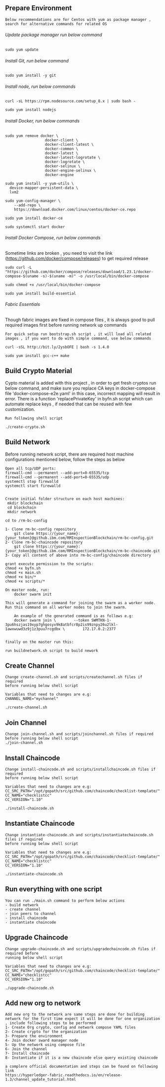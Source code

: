 ## Prepare Environment
```
Below recommendations are for Centos with yum as package manager , search for alternative commands for related OS
```
###### Update package manager run below command
```
sudo yum update
```

###### Install Git, run below command
```
sudo yum install -y git
```

###### Install node, run below commands
```
curl -sL https://rpm.nodesource.com/setup_8.x | sudo bash -

sudo yum install nodejs
```

###### Install Docker, run below commands
```
sudo yum remove docker \
                  docker-client \
                  docker-client-latest \
                  docker-common \
                  docker-latest \
                  docker-latest-logrotate \
                  docker-logrotate \
                  docker-selinux \
                  docker-engine-selinux \
                  docker-engine

sudo yum install -y yum-utils \
  device-mapper-persistent-data \
  lvm2

sudo yum-config-manager \
    --add-repo \
    https://download.docker.com/linux/centos/docker-ce.repo

sudo yum install docker-ce

sudo systemctl start docker
```

###### Install Docker Compose, run below commands
Sometime links are broken , you need to visit the link (https://github.com/docker/compose/releases) to get required release
```
sudo curl -L "https://github.com/docker/compose/releases/download/1.23.1/docker-compose-$(uname -s)-$(uname -m)" -o /usr/local/bin/docker-compose

sudo chmod +x /usr/local/bin/docker-compose                        

sudo yum install build-essential
```

###### Fabric Essentials
Though fabric images are fixed in compose files , it is always good to pull required images first before running network up commands
```
For quick setup run bootstrap.sh script , it will load all related images , if you want to do with simple command, use below commands

curl -sSL http://bit.ly/2ysbOFE | bash -s 1.4.0

sudo yum install gcc-c++ make
```

## Build Crypto Material
Cypto material is added with this project , in order to get fresh cryptos run below command, and make sure you replace CA keys in docker-compose file 'docker-compose-e2e.yaml' in this case, incorrect mapping will result in error. There is a function 'replacePrivateKey' in byfn.sh script which can automate replace keys , if needed that can be reused with few customization.
```
Run following shell script

./create-crypto.sh
```

## Build Network
Before running network script, there are required host machine configurations mentioned below, follow the steps as below
```
Open all tcp/UDP ports:
firewall-cmd --permanent --add-port=0-65535/tcp
firewall-cmd --permanent --add-port=0-65535/udp
systemctl stop firewalld
systemctl start firewalld


Create initial folder structure on each host machines:
 mkdir blockchain
 cd blockchain
 mkdir network

cd to /rm-bc-config

1- Clone rm-bc-config repository
    git clone https://{your_name}:{your_token}@github.ibm.com/RMInspectionBlockchain/rm-bc-config.git
2- Clone rm-bc-chaincode repository
    git clone https://{your_name}:{your_token}@github.ibm.com/RMInspectionBlockchain/rm-bc-chaincode.git
3- Copy all content of above into rm-bc-config/chaincode directory

grant execute permission to the scripts:
chmod +x byfn.sh
chmod +x main.sh
chmod +x bin/*
chmod +x scripts/*

On master node, run:
	docker swarm init

This will generate a command for joining the swarm as a worker node. Run this command on all worker nodes to join the swarm.

    An example of the generated command is as follows e.g:
    docker swarm join \        --token SWMTKN-1-3pu6hszjas19xyp7ghgosyx9k8atbfcr8p2is99znpy26u2lkl-1awxwuwd3z9j1z3puu7rcgdbx \        172.17.0.2:2377


finally on the master run this:

run buildnetwork.sh script to build nework 
```

## Create Channel
```
Change create-channel.sh and scripts/createchannel.sh files if required
before running below shell script

Variables that need to changes are e.g:
CHANNEL_NAME="mychannel"

./create-channel.sh
```

## Join Channel
```
Change join-channel.sh and scripts/joinchannel.sh files if required before running below shell script
./join-channel.sh
```

## Install Chaincode
```
Change install-chaincode.sh and scripts/installchaincode.sh files if required 
before running below shell script

Variables that need to changes are e.g:
CC_SRC_PATH="/opt/gopath/src/github.com/chaincode/checklist-template/"
CC_NAME="checklistcc"
CC_VERSION="1.10"

./install-chaincode.sh
```

## Instantiate Chaincode
```
Change instantiate-chaincode.sh and scripts/instantiatechaincode.sh files if required 
before running below shell script

Variables that need to changes are e.g:
CC_SRC_PATH="/opt/gopath/src/github.com/chaincode/checklist-template/"
CC_NAME="checklistcc"
CC_VERSION="1.10"

./instantiate-chaincode.sh
```

## Run everything with one script
```
You can run ./main.sh command to perform below actions
- build network
- create channel
- join peers to channel
- install chaincode
- instantiate chaincode
```

## Upgrade Chaincode
```
Change upgrade-chaincode.sh and scripts/upgradechaincode.sh files if required before 
running below shell script

Variables that need to changes are e.g:
CC_SRC_PATH="/opt/gopath/src/github.com/chaincode/checklist-template/"
CC_NAME="checklistcc"
CC_VERSION="1.10"

./upgrade-chaincode.sh
```


## Add new org to network
```
Add new org to the network are same steps are done for building network for the first time expect it will be done for one organization , include following steps to be performed
1- Create Org crypto, config and network compose YAML files
2- Create crypto for the organization
3- Prepare the environment
4- Join docker sward manager node
5- Up the network using compose file
6- Join the channel
7- Install chaincode
8- Instantiate if it is a new chaincode else query existing chaincode

a complere official documentation and steps can be found on following link
https://hyperledger-fabric.readthedocs.io/en/release-1.3/channel_update_tutorial.html
```